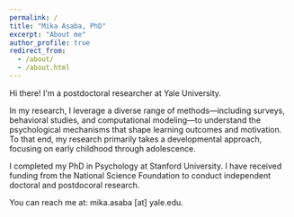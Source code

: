 ```yaml
---
permalink: /
title: "Mika Asaba, PhD"
excerpt: "About me"
author_profile: true
redirect_from: 
  - /about/
  - /about.html
---
```


Hi there! I'm a postdoctoral researcher at Yale University.

In my research, I leverage a diverse range of methods––including surveys, behavioral studies, and computational modeling––to understand the psychological mechanisms that shape learning outcomes and motivation. To that end, my research primarily takes a developmental approach, focusing on early childhood through adolescence.

I completed my PhD in Psychology at Stanford University. I have received funding from the National Science Foundation to conduct independent doctoral and postdocoral research.

You can reach me at: mika.asaba [at] yale.edu.
